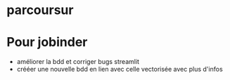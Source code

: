 # parcoursur 



# Pour jobinder 
- améliorer la bdd et corriger bugs streamlit
- crééer une nouvelle bdd en lien avec celle vectorisée avec plus d'infos